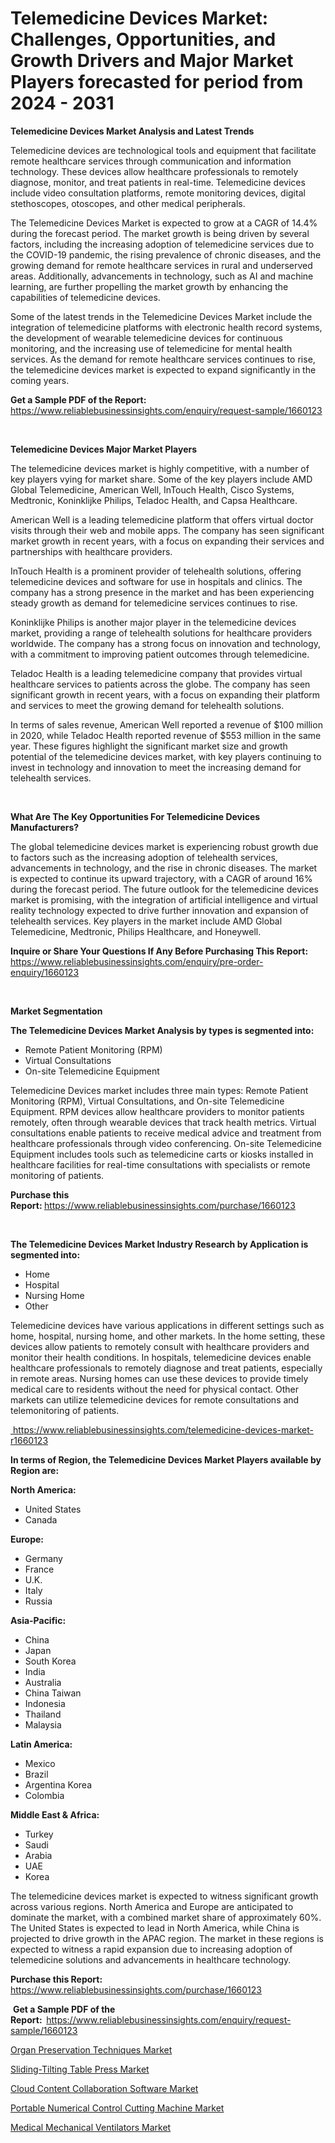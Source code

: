 <p><h1>Telemedicine Devices Market: Challenges, Opportunities, and Growth Drivers and Major Market Players forecasted for period from 2024 - 2031</h1></p><p><strong>Telemedicine Devices Market Analysis and Latest Trends</strong></p>
<p><p>Telemedicine devices are technological tools and equipment that facilitate remote healthcare services through communication and information technology. These devices allow healthcare professionals to remotely diagnose, monitor, and treat patients in real-time. Telemedicine devices include video consultation platforms, remote monitoring devices, digital stethoscopes, otoscopes, and other medical peripherals.</p><p>The Telemedicine Devices Market is expected to grow at a CAGR of 14.4% during the forecast period. The market growth is being driven by several factors, including the increasing adoption of telemedicine services due to the COVID-19 pandemic, the rising prevalence of chronic diseases, and the growing demand for remote healthcare services in rural and underserved areas. Additionally, advancements in technology, such as AI and machine learning, are further propelling the market growth by enhancing the capabilities of telemedicine devices.</p><p>Some of the latest trends in the Telemedicine Devices Market include the integration of telemedicine platforms with electronic health record systems, the development of wearable telemedicine devices for continuous monitoring, and the increasing use of telemedicine for mental health services. As the demand for remote healthcare services continues to rise, the telemedicine devices market is expected to expand significantly in the coming years.</p></p>
<p><strong>Get a Sample PDF of the Report:&nbsp;</strong> <a href="https://www.reliablebusinessinsights.com/enquiry/request-sample/1660123">https://www.reliablebusinessinsights.com/enquiry/request-sample/1660123</a></p>
<p>&nbsp;</p>
<p><strong>Telemedicine Devices Major Market Players</strong></p>
<p><p>The telemedicine devices market is highly competitive, with a number of key players vying for market share. Some of the key players include AMD Global Telemedicine, American Well, InTouch Health, Cisco Systems, Medtronic, Koninklijke Philips, Teladoc Health, and Capsa Healthcare.</p><p>American Well is a leading telemedicine platform that offers virtual doctor visits through their web and mobile apps. The company has seen significant market growth in recent years, with a focus on expanding their services and partnerships with healthcare providers.</p><p>InTouch Health is a prominent provider of telehealth solutions, offering telemedicine devices and software for use in hospitals and clinics. The company has a strong presence in the market and has been experiencing steady growth as demand for telemedicine services continues to rise.</p><p>Koninklijke Philips is another major player in the telemedicine devices market, providing a range of telehealth solutions for healthcare providers worldwide. The company has a strong focus on innovation and technology, with a commitment to improving patient outcomes through telemedicine.</p><p>Teladoc Health is a leading telemedicine company that provides virtual healthcare services to patients across the globe. The company has seen significant growth in recent years, with a focus on expanding their platform and services to meet the growing demand for telehealth solutions.</p><p>In terms of sales revenue, American Well reported a revenue of $100 million in 2020, while Teladoc Health reported revenue of $553 million in the same year. These figures highlight the significant market size and growth potential of the telemedicine devices market, with key players continuing to invest in technology and innovation to meet the increasing demand for telehealth services.</p></p>
<p>&nbsp;</p>
<p><strong>What Are The Key Opportunities For Telemedicine Devices Manufacturers?</strong></p>
<p><p>The global telemedicine devices market is experiencing robust growth due to factors such as the increasing adoption of telehealth services, advancements in technology, and the rise in chronic diseases. The market is expected to continue its upward trajectory, with a CAGR of around 16% during the forecast period. The future outlook for the telemedicine devices market is promising, with the integration of artificial intelligence and virtual reality technology expected to drive further innovation and expansion of telehealth services. Key players in the market include AMD Global Telemedicine, Medtronic, Philips Healthcare, and Honeywell.</p></p>
<p><strong>Inquire or Share Your Questions If Any Before Purchasing This Report:</strong> <a href="https://www.reliablebusinessinsights.com/enquiry/pre-order-enquiry/1660123">https://www.reliablebusinessinsights.com/enquiry/pre-order-enquiry/1660123</a></p>
<p>&nbsp;</p>
<p><strong>Market Segmentation</strong></p>
<p><strong>The Telemedicine Devices Market Analysis by types is segmented into:</strong></p>
<p><ul><li>Remote Patient Monitoring (RPM)</li><li>Virtual Consultations</li><li>On-site Telemedicine Equipment</li></ul></p>
<p><p>Telemedicine Devices market includes three main types: Remote Patient Monitoring (RPM), Virtual Consultations, and On-site Telemedicine Equipment. RPM devices allow healthcare providers to monitor patients remotely, often through wearable devices that track health metrics. Virtual consultations enable patients to receive medical advice and treatment from healthcare professionals through video conferencing. On-site Telemedicine Equipment includes tools such as telemedicine carts or kiosks installed in healthcare facilities for real-time consultations with specialists or remote monitoring of patients.</p></p>
<p><strong>Purchase this Report:&nbsp;</strong><a href="https://www.reliablebusinessinsights.com/purchase/1660123">https://www.reliablebusinessinsights.com/purchase/1660123</a></p>
<p>&nbsp;</p>
<p><strong>The Telemedicine Devices Market Industry Research by Application is segmented into:</strong></p>
<p><ul><li>Home</li><li>Hospital</li><li>Nursing Home</li><li>Other</li></ul></p>
<p><p>Telemedicine devices have various applications in different settings such as home, hospital, nursing home, and other markets. In the home setting, these devices allow patients to remotely consult with healthcare providers and monitor their health conditions. In hospitals, telemedicine devices enable healthcare professionals to remotely diagnose and treat patients, especially in remote areas. Nursing homes can use these devices to provide timely medical care to residents without the need for physical contact. Other markets can utilize telemedicine devices for remote consultations and telemonitoring of patients.</p></p>
<p><a href="https://www.reliablebusinessinsights.com/telemedicine-devices-market-r1660123">&nbsp;https://www.reliablebusinessinsights.com/telemedicine-devices-market-r1660123</a></p>
<p><strong>In terms of Region, the Telemedicine Devices Market Players available by Region are:</strong></p>
<p>
    <p> <strong> North America: </strong>
        <ul>
            <li>United States</li>
            <li>Canada</li>
        </ul>
        </p> 
    <p> <strong> Europe: </strong>
        <ul>
            <li>Germany</li>
            <li>France</li>
            <li>U.K.</li>
            <li>Italy</li>
            <li>Russia</li>
        </ul>
        </p> 
    <p> <strong> Asia-Pacific: </strong>
        <ul>
            <li>China</li>
            <li>Japan</li>
            <li>South Korea</li>
            <li>India</li>
            <li>Australia</li>
            <li>China Taiwan</li>
            <li>Indonesia</li>
            <li>Thailand</li>
            <li>Malaysia</li>
        </ul>
        </p> 
    <p> <strong> Latin America: </strong>
        <ul>
            <li>Mexico</li>
            <li>Brazil</li>
            <li>Argentina Korea</li>
            <li>Colombia</li>
        </ul>
        </p> 
    <p> <strong> Middle East & Africa: </strong>
        <ul>
            <li>Turkey</li>
            <li>Saudi</li>
            <li>Arabia</li>
            <li>UAE</li>
            <li>Korea</li>
        </ul>
    </p>
    </p>
<p><p>The telemedicine devices market is expected to witness significant growth across various regions. North America and Europe are anticipated to dominate the market, with a combined market share of approximately 60%. The United States is expected to lead in North America, while China is projected to drive growth in the APAC region. The market in these regions is expected to witness a rapid expansion due to increasing adoption of telemedicine solutions and advancements in healthcare technology.</p></p>
<p><strong>Purchase this Report: </strong><a href="https://www.reliablebusinessinsights.com/purchase/1660123">https://www.reliablebusinessinsights.com/purchase/1660123</a></p>
<p>&nbsp;<strong>Get a Sample PDF of the Report:&nbsp;&nbsp;</strong><a href="https://www.reliablebusinessinsights.com/enquiry/request-sample/1660123">https://www.reliablebusinessinsights.com/enquiry/request-sample/1660123</a></p>
<p><strong></strong></p>
<p><p><a href="https://github.com/drzsklfn31/Market-Research-Report-List-1/blob/main/organ-preservation-techniques-market.md">Organ Preservation Techniques Market</a></p><p><a href="https://www.linkedin.com/pulse/sliding-tilting-table-press-market-global-insights-sales-trends-owv5f?trackingId=nEjTOtLRQmS8ZL0VDCdYbw%3D%3D">Sliding-Tilting Table Press Market</a></p><p><a href="https://issuu.com/reportprime-2/docs/cloud-content-collaboration-software-market-size-2">Cloud Content Collaboration Software Market</a></p><p><a href="https://www.linkedin.com/pulse/portable-numerical-control-cutting-machine-market-size-growing-edfaf?trackingId=TDv9yuSPSHufVNV2KKRFxQ%3D%3D">Portable Numerical Control Cutting Machine Market</a></p><p><a href="https://github.com/bmorecock/Market-Research-Report-List-4/blob/main/medical-mechanical-ventilators-market.md">Medical Mechanical Ventilators Market</a></p></p>